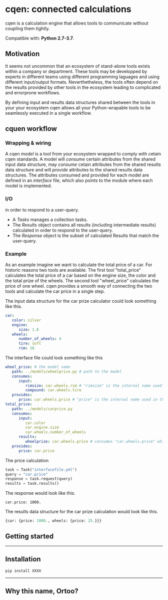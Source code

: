 ﻿# cqen: connected calculations  

cqen is a calculation engine that allows tools to communicate without coupling them tightly.

Compatible with: __Python 2.7-3.7__.

## Motivation
It seems not uncommon that an ecosystem of stand-alone tools exists within a company or department. These tools may be developped by experts in different teams using different programming laguages and using different input/output formats. Neverthetheless, the tools often depend on the results provided by other tools in the ecosystem leading to complicated and errorprone workflows.

By defining input and results data structures shared between the tools in your your ecosystem cqen allows all your Python-wrapable tools to be seamlessly executed in a single workflow.

## cquen workflow

### Wrapping & wiring
A cqen _model_ is a tool from your ecosystem wrapped to comply with cetain cqen standards. A model will _consume_ certain attributes from the shared input data structure, may _consume_ cetain attributes from the shared results data structure and will _provide_ attributes to the shared results data structures. The attributes consumed and provided for each model are defined in an _interface_ file, which also points to the module where each model is implemented.

### I/O
in order to respond to a user-query. 
- A _Tasks_ manages a collection tasks.
- The _Results_ object contains all results (including intermediate results) calculated in order to respond to the user-query.
- The _Response_ object is the subset of calculated Results that match the user-query.



### Example
As an example imagine we want to calculate the total price of a car. For historic reasons two tools are available. The first tool "total_price" calculates the total price of a car based on the engine size, the color and the total prize of the wheels. The second tool "wheel_price" calculates the price of one wheel. cqen provides a smooth way of connecting the two tools and calculate the car price in a single step.

The input data structure for the car prize calculator could look something like this.

```yml
car:
   color: silver
   engine:
      size: 1.6
   wheels:
      number_of_wheels: 4
      tire: soft
      rim: 16
```


The interface file could look something like this 

```yml
wheel_price: # the model name
   path: ../models/wheelprice.py # path to the model
   consumes:
      input:
         rimsize: car.wheels.rim # "rimsize" is the internal name used in the model "car.wheels.rim" is a path in the input data structure
         compound: car.wheels.tire
   provides:
      price: car.wheels.price # "price" is the internal name used in the model "car.wheels.price" is a path in the results data structure
total_price: 
   path: ../models/carprice.py 
   consumes:
      input: 
         car.color
         car.engine.size
         car.wheels.number_of_wheels
      results:
         wheelprize: car.wheels.price # consumes "car.wheels.price" which is provided by the "wheel_price" model
   provides:
      price: car.price
```
The price calculation 

```python
task = Task("interfacefile.yml")
query = "car.price"
response = task.request(query)
results = task.results()
```

The response would look like this.

```
car.price: 1000.
```

The results data structure for the car prize calculation would look like this.

```python
{car: {price: 1000., wheels: {price: 25.}}}
```




## Getting started



------------------


## Installation

```sh
pip install XXXX
```

------------------
## Why this name, Ortoo?




